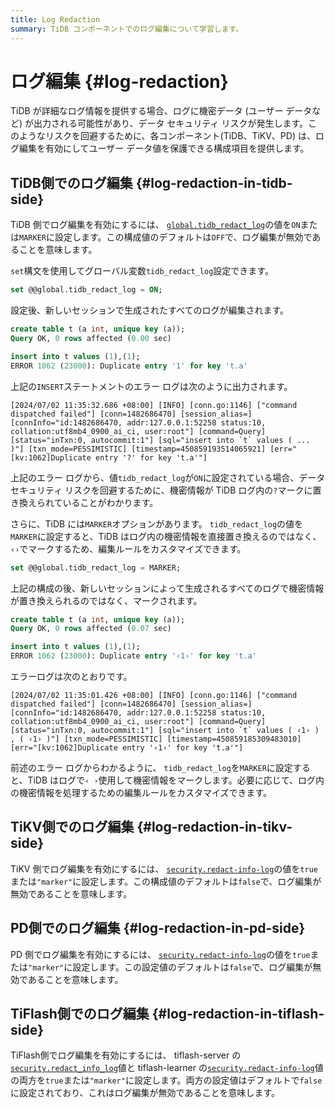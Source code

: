 ```yaml
---
title: Log Redaction
summary: TiDB コンポーネントでのログ編集について学習します。
---
```


# ログ編集 {#log-redaction}

TiDB が詳細なログ情報を提供する場合、ログに機密データ (ユーザー データなど) が出力される可能性があり、データ セキュリティ リスクが発生します。このようなリスクを回避するために、各コンポーネント(TiDB、TiKV、PD) は、ログ編集を有効にしてユーザー データ値を保護できる構成項目を提供します。

## TiDB側でのログ編集 {#log-redaction-in-tidb-side}

TiDB 側でログ編集を有効にするには、 [`global.tidb_redact_log`](/system-variables.md#tidb_redact_log)の値を`ON`または`MARKER`に設定します。この構成値のデフォルトは`OFF`で、ログ編集が無効であることを意味します。

`set`構文を使用してグローバル変数`tidb_redact_log`設定できます。

```sql
set @@global.tidb_redact_log = ON;
```

設定後、新しいセッションで生成されたすべてのログが編集されます。

```sql
create table t (a int, unique key (a));
Query OK, 0 rows affected (0.00 sec)

insert into t values (1),(1);
ERROR 1062 (23000): Duplicate entry '1' for key 't.a'
```

上記の`INSERT`ステートメントのエラー ログは次のように出力されます。

    [2024/07/02 11:35:32.686 +08:00] [INFO] [conn.go:1146] ["command dispatched failed"] [conn=1482686470] [session_alias=] [connInfo="id:1482686470, addr:127.0.0.1:52258 status:10, collation:utf8mb4_0900_ai_ci, user:root"] [command=Query] [status="inTxn:0, autocommit:1"] [sql="insert into `t` values ( ... )"] [txn_mode=PESSIMISTIC] [timestamp=450859193514065921] [err="[kv:1062]Duplicate entry '?' for key 't.a'"]

上記のエラー ログから、値`tidb_redact_log`が`ON`に設定されている場合、データ セキュリティ リスクを回避するために、機密情報が TiDB ログ内の`?`マークに置き換えられていることがわかります。

さらに、TiDB には`MARKER`オプションがあります。 `tidb_redact_log`の値を`MARKER`に設定すると、TiDB はログ内の機密情報を直接置き換えるのではなく、 `‹›`でマークするため、編集ルールをカスタマイズできます。

```sql
set @@global.tidb_redact_log = MARKER;
```

上記の構成の後、新しいセッションによって生成されるすべてのログで機密情報が置き換えられるのではなく、マークされます。

```sql
create table t (a int, unique key (a));
Query OK, 0 rows affected (0.07 sec)

insert into t values (1),(1);
ERROR 1062 (23000): Duplicate entry '‹1›' for key 't.a'
```

エラーログは次のとおりです。

    [2024/07/02 11:35:01.426 +08:00] [INFO] [conn.go:1146] ["command dispatched failed"] [conn=1482686470] [session_alias=] [connInfo="id:1482686470, addr:127.0.0.1:52258 status:10, collation:utf8mb4_0900_ai_ci, user:root"] [command=Query] [status="inTxn:0, autocommit:1"] [sql="insert into `t` values ( ‹1› ) , ( ‹1› )"] [txn_mode=PESSIMISTIC] [timestamp=450859185309483010] [err="[kv:1062]Duplicate entry '‹1›' for key 't.a'"]

前述のエラー ログからわかるように、 `tidb_redact_log`を`MARKER`に設定すると、TiDB はログで`‹ ›`使用して機密情報をマークします。必要に応じて、ログ内の機密情報を処理するための編集ルールをカスタマイズできます。

## TiKV側でのログ編集 {#log-redaction-in-tikv-side}

TiKV 側でログ編集を有効にするには、 [`security.redact-info-log`](/tikv-configuration-file.md#redact-info-log-new-in-v408)の値を`true`または`"marker"`に設定します。この構成値のデフォルトは`false`で、ログ編集が無効であることを意味します。

## PD側でのログ編集 {#log-redaction-in-pd-side}

PD 側でログ編集を有効にするには、 [`security.redact-info-log`](/pd-configuration-file.md#redact-info-log-new-in-v50)の値を`true`または`"marker"`に設定します。この設定値のデフォルトは`false`で、ログ編集が無効であることを意味します。

## TiFlash側でのログ編集 {#log-redaction-in-tiflash-side}

TiFlash側でログ編集を有効にするには、 tiflash-server の[`security.redact_info_log`](/tiflash/tiflash-configuration.md#configure-the-tiflashtoml-file)値と tiflash-learner の[`security.redact-info-log`](/tiflash/tiflash-configuration.md#configure-the-tiflash-learnertoml-file)値の両方を`true`または`"marker"`に設定します。両方の設定値はデフォルトで`false`に設定されており、これはログ編集が無効であることを意味します。
